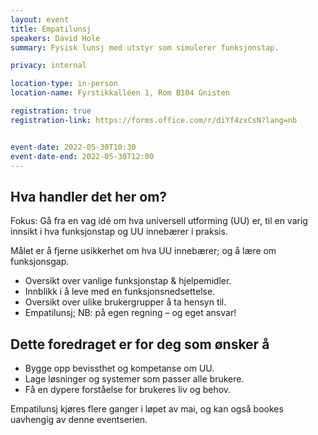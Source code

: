 ```yaml
---
layout: event
title: Empatilunsj
speakers: David Hole
summary: Fysisk lunsj med utstyr som simulerer funksjonstap.

privacy: internal 

location-type: in-person
location-name: Fyrstikkalléen 1, Rom B104 Gnisten

registration: true
registration-link: https://forms.office.com/r/diYf4zxCsN?lang=nb


event-date: 2022-05-30T10:30
event-date-end: 2022-05-30T12:00
---
```

## Hva handler det her om?
Fokus: Gå fra en vag idé om hva universell utforming (UU) er, til en varig innsikt i hva funksjonstap og UU innebærer i praksis.

Målet er å fjerne usikkerhet om hva UU innebærer; og å lære om funksjonsgap.

- Oversikt over vanlige funksjonstap & hjelpemidler.
- Innblikk i å leve med en funksjonsnedsettelse.
- Oversikt over ulike brukergrupper å ta hensyn til.
- Empatilunsj; NB: på egen regning – og eget ansvar!

## Dette foredraget er for deg som ønsker å
- Bygge opp bevissthet og kompetanse om UU.
- Lage løsninger og systemer som passer alle brukere.
- Få en dypere forståelse for brukeres liv og behov.

Empatilunsj kjøres flere ganger i løpet av mai, og kan også bookes uavhengig av denne eventserien.
